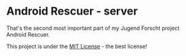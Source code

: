 # Android Rescuer - server #

That's the second most important part of my Jugend Forscht project Android Rescuer.

This project is under the [MIT License](LICENSE) - the best license!
